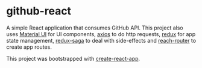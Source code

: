# github-react

A simple React application that consumes GitHub API. This project also uses [Material UI][1] for UI components, [axios][1] to do http requests, [redux][2] for app state management, [redux-saga][3] to deal with side-effects and [reach-router][4] to create app routes.

This project was bootstrapped with [create-react-app][5].

[1]: [https://github.com/mui-org/material-ui]
[2]: [https://github.com/axios/axios]
[3]: [https://github.com/reduxjs/redux]
[4]: [https://github.com/redux-saga/redux-saga]
[5]: [https://github.com/reach/router]
[6]: [https://github.com/facebookincubator/create-react-app]